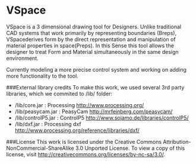 VSpace
======
VSpace is a 3 dimensional drawing tool for Designers. 
Unlike traditional CAD systems that work primarily by representing boundaries (Breps), 
VSpacederives form by the direct representation and manipulation of material properties in space(Preps).
In this Sense this tool allows the designer to treat Form and Material simultaneously in the same design environment.

Currently modeling a more precise control system and working on adding more functionality to the tool.

###External library credits
To make this work, we used several 3rd party libraries, which we commited to /lib/ folder:
- /lib/core.jar :       Processing      http://www.processing.org/
- /lib/peasycam.jar :   PeasyCam        http://mrfeinberg.com/peasycam/
- /lib/controlP5.jar :  ControlP5       http://www.sojamo.de/libraries/controlP5/
- /lib/dxf.jar  :       Processing dxf  http://www.processing.org/reference/libraries/dxf/


###License
This work is licensed under the Creative Commons Attribution-NonCommercial-ShareAlike 3.0 Unported License. 
To view a copy of this license, visit http://creativecommons.org/licenses/by-nc-sa/3.0/.
